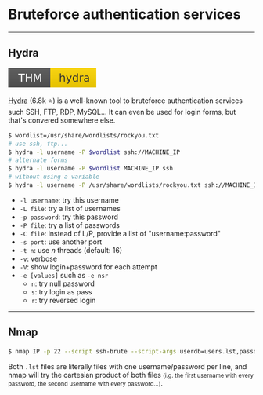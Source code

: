 # Bruteforce authentication services

<hr class="sl">

## Hydra

[![hydra](../../_badges/hydra.svg)](https://tryhackme.com/room/hydra)

<div class="row row-cols-md-2"><div>

[Hydra](https://github.com/vanhauser-thc/thc-hydra) (6.8k ⭐) is a well-known tool to bruteforce authentication services such SSH, FTP, RDP, MySQL... It can even be used for login forms, but that's convered somewhere else.

```bash
$ wordlist=/usr/share/wordlists/rockyou.txt
# use ssh, ftp...
$ hydra -l username -P $wordlist ssh://MACHINE_IP
# alternate forms
$ hydra -l username -P $wordlist MACHINE_IP ssh
# without using a variable
$ hydra -l username -P /usr/share/wordlists/rockyou.txt ssh://MACHINE_IP
```
</div><div class="align-self-center">

* `-l username`: try this username
* `-L file`: try a list of usernames
* `-p password`: try this password
* `-P file`: try a list of passwords
* `-C file`: instead of L/P, provide a list of "username:password"
* `-s port`: use another port
* `-t n`: use $n$ threads (default: 16)
* `-v`: verbose
* `-V`: show login+password for each attempt
* `-e [values]` such as `-e nsr`
  * `n`: try null password
  * `s`: try login as pass
  * `r`: try reversed login
</div></div>

<hr class="sr">

## Nmap

<div class="row row-cols-md-2"><div>

```bash
$ nmap IP -p 22 --script ssh-brute --script-args userdb=users.lst,passdb=pass.lst
```
</div><div>

Both `.lst` files are literally files with one username/password per line, and nmap will try the cartesian product of both files <small>(i.g. the first username with every password, the second username with every password...)</small>.
</div></div>